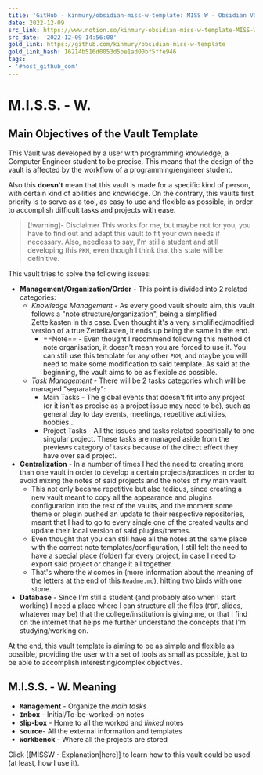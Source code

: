 ```yaml
---
title: 'GitHub - kinmury/obsidian-miss-w-template: MISS W - Obsidian Vault Template/Demo'
date: 2022-12-09
src_link: https://www.notion.so/kinmury-obsidian-miss-w-template-MISS-W-Obsidian-Vault-Template-Demo-bd83c0929f4d428abfadfbb80805db1f
src_date: '2022-12-09 14:56:00'
gold_link: https://github.com/kinmury/obsidian-miss-w-template
gold_link_hash: 16214b516d0053d5be1ad00bf5ffe946
tags:
- '#host_github_com'
---
```


M.I.S.S. - W.
=============


Main Objectives of the Vault Template
-------------------------------------


This Vault was developed by a user with programming knowledge, a Computer Engineer student to be precise. This means that the design of the vault is affected by the workflow of a programming/engineer student.


Also this **doesn't** mean that this vault is made for a specific kind of person, with certain kind of abilities and knowledge. On the contrary, this vaults first priority is to serve as a tool, as easy to use and flexible as possible, in order to accomplish difficult tasks and projects with ease.



> [!warning]- Disclaimer
> This works for me, but maybe not for you, you have to find out and adapt this vault to fit your own needs if necessary.
> Also, needless to say, I'm still a student and still developing this `PKM`, even though I think that this state will be definitive.


This vault tries to solve the following issues:


* **Management/Organization/Order** - This point is divided into 2 related categories:
	+ *Knowledge Management* - As every good vault should aim, this vault follows a "note structure/organization", being a simplified Zettelkasten in this case. Even thought it's a very simplified/modified version of a true Zettelkasten, it ends up being the same in the end.
		- ==Note== - Even thought I recommend following this method of note organisation, it doesn't mean you are forced to use it. You can still use this template for any other `PKM`, and maybe you will need to make some modification to said template. As said at the beginning, the vault aims to be as flexible as possible.
	+ *Task Management* - There will be 2 tasks categories which will be managed "separately":
		- Main Tasks - The global events that doesn't fit into any project (or it isn't as precise as a project issue may need to be), such as general day to day events, meetings, repetitive activities, hobbies...
		- Project Tasks - All the issues and tasks related specifically to one singular project. These tasks are managed aside from the previews category of tasks because of the direct effect they have over said project.
* **Centralization** - In a number of times I had the need to creating more than one vault in order to develop a certain projects/practices in order to avoid mixing the notes of said projects and the notes of my main vault.
	+ This not only became repetitive but also tedious, since creating a new vault meant to copy all the appearance and plugins configuration into the rest of the vaults, and the moment some theme or plugin pushed an update to their respective repositories, meant that I had to go to every single one of the created vaults and update their local version of said plugins/themes.
	+ Even thought that you can still have all the notes at the same place with the correct note templates/configuration, I still felt the need to have a special place (folder) for every project, in case I need to export said project or change it all together.
	+ That's where the `W` comes in (more information about the meaning of the letters at the end of this `Readme.md`), hitting two birds with one stone.
* **Database** - Since I'm still a student (and probably also when I start working) I need a place where I can structure all the files (`PDF`, slides, whatever may be) that the college/institution is giving me, or that I find on the internet that helps me further understand the concepts that I'm studying/working on.


At the end, this vault template is aiming to be as simple and flexible as possible, providing the user with a set of tools as small as possible, just to be able to accomplish interesting/complex objectives.


M.I.S.S. - W. Meaning
---------------------


* **`M`anagement** - Organize the *main tasks*
* **`I`nbox** - Initial/To-be-worked-on notes
* **`S`lip-box** - Home to all the worked and *linked* notes
* **`S`ource**- All the external information and templates
* **`W`orkbenck** - Where all the projects are stored


Click [[MISSW - Explanation|here]] to learn how to this vault could be used (at least, how I use it).
